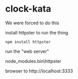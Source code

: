 clock-kata
==========

We were forced to do this


install httpster to run the thing

```npm install httpster```


run the "web server"

node_modules\.bin\httpster

browser to http://localhost:3333

